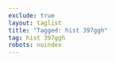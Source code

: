 ```yaml
---
exclude: true
layout: taglist
title: "Tagged: hist 397ggh"
tag: hist 397ggh
robots: noindex
---
```

